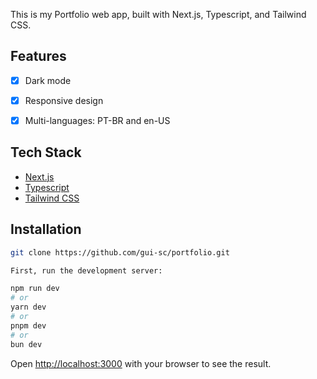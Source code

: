   This is my Portfolio web app, built with Next.js, Typescript, and Tailwind CSS.

## Features

- [x] Dark mode
- [x] Responsive design
- [x] Multi-languages: PT-BR and en-US


## Tech Stack

- [Next.js](https://nextjs.org/)
- [Typescript](https://www.typescriptlang.org/)
- [Tailwind CSS](https://tailwindcss.com/)

## Installation

```bash
git clone https://github.com/gui-sc/portfolio.git

First, run the development server:

npm run dev
# or
yarn dev
# or
pnpm dev
# or
bun dev
```

Open [http://localhost:3000](http://localhost:3000) with your browser to see the result.
